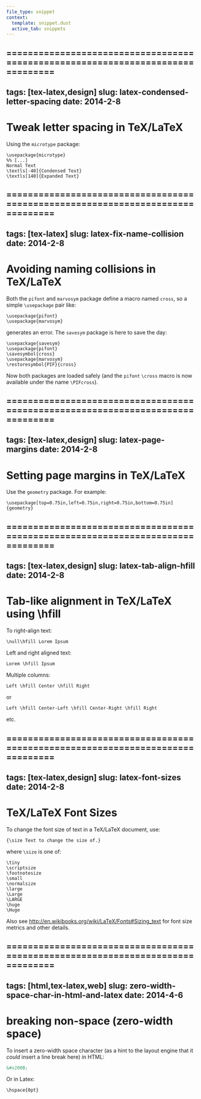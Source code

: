 ```yaml
---
file_type: snippet
context:
  template: snippet.dust
  active_tab: snippets
---
```

===============================================================================
---
tags: [tex-latex,design]
slug: latex-condensed-letter-spacing
date: 2014-2-8
---

# Tweak letter spacing in TeX/LaTeX

Using the `microtype` package:

```
\usepackage{microtype}
%% [...]
Normal Text
\textls[-40]{Condensed Text}
\textls[140]{Expanded Text}
```

===============================================================================
---
tags: [tex-latex]
slug: latex-fix-name-collision
date: 2014-2-8
---

# Avoiding naming collisions in TeX/LaTeX

Both the `pifont` and `marvosym` package define a macro named `cross`, so a simple `\usepackage` pair like:

```
\usepackage{pifont}
\usepackage{marvosym}
```

generates an error.  The `savesym` package is here to save the day:

```
\usepackage{savesym}
\usepackage{pifont}
\savesymbol{cross}
\usepackage{marvosym}
\restoresymbol{PIF}{cross}
```

Now both packages are loaded safely (and the `pifont` `\cross` macro is now available under the name `\PIFcross`).

===============================================================================
---
tags: [tex-latex,design]
slug: latex-page-margins
date: 2014-2-8
---

# Setting page margins in TeX/LaTeX

Use the `geometry` package. For example:

```
\usepackage[top=0.75in,left=0.75in,right=0.75in,bottom=0.75in]{geometry}
```

===============================================================================
---
tags: [tex-latex,design]
slug: latex-tab-align-hfill
date: 2014-2-8
---

# Tab-like alignment in TeX/LaTeX using \hfill

To right-align text:

```
\null\hfill Lorem Ipsum
```

Left and right aligned text:

```
Lorem \hfill Ipsum
```

Multiple columns:

```
Left \hfill Center \hfill Right
```

or

```
Left \hfill Center-Left \hfill Center-Right \hfill Right
```

etc.

===============================================================================
---
tags: [tex-latex,design]
slug: latex-font-sizes
date: 2014-2-8
---

# TeX/LaTeX Font Sizes

To change the font size of text in a TeX/LaTeX document, use:

```
{\size Text to change the size of.}
```

where `\size` is one of:

```
\tiny
\scriptsize
\footnotesize
\small
\normalsize
\large
\Large
\LARGE
\huge
\Huge
```

Also see <http://en.wikibooks.org/wiki/LaTeX/Fonts#Sizing_text> for font size metrics and other details.


===============================================================================
---
tags: [html,tex-latex,web]
slug: zero-width-space-char-in-html-and-latex
date: 2014-4-6
---

# breaking non-space (zero-width space)
 
To insert a zero-width space character (as a hint to the layout engine that it *could* insert a line break here) in HTML:

```html
&#x200B;
```

Or in Latex:

```
\hspace{0pt}
```
